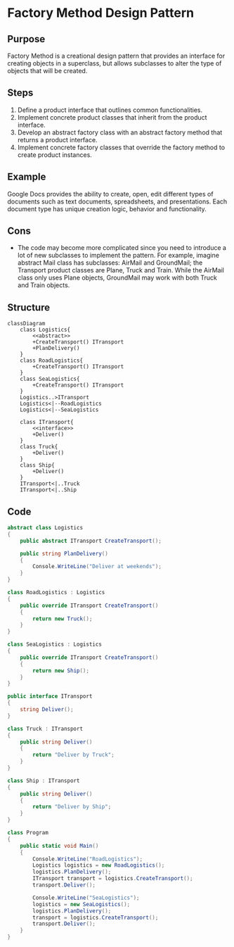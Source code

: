 # Factory Method Design Pattern

## Purpose
Factory Method is a creational design pattern that provides an interface for creating objects in a superclass, but allows subclasses to alter the type of objects that will be created.

## Steps
1. Define a product interface that outlines common functionalities.
2. Implement concrete product classes that inherit from the product interface.
3. Develop an abstract factory class with an abstract factory method that returns a product interface.
4. Implement concrete factory classes that override the factory method to create product instances.

## Example
Google Docs provides the ability to create, open, edit different types of documents such as text documents, spreadsheets, and presentations. Each document type has unique creation logic, behavior and functionality.

## Cons
- The code may become more complicated since you need to introduce a lot of new subclasses to implement the pattern.
For example, imagine abstract Mail class has subclasses: AirMail and GroundMail; the Transport product classes are Plane, Truck and Train. While the AirMail class only uses Plane objects, GroundMail may work with both Truck and Train objects.

## Structure
```mermaid
classDiagram
    class Logistics{
        <<abstract>>
        +CreateTransport() ITransport
        +PlanDelivery()
    }
    class RoadLogistics{
        +CreateTransport() ITransport
    }
    class SeaLogistics{
        +CreateTransport() ITransport
    }
    Logistics..>ITransport
    Logistics<|--RoadLogistics
    Logistics<|--SeaLogistics

    class ITransport{
        <<interface>>
        +Deliver()
    }
    class Truck{
        +Deliver()
    }
    class Ship{
        +Deliver()
    }
    ITransport<|..Truck
    ITransport<|..Ship
```

## Code
```csharp
abstract class Logistics
{
    public abstract ITransport CreateTransport();

    public string PlanDelivery()
    {
        Console.WriteLine("Deliver at weekends");
    }
}

class RoadLogistics : Logistics
{
    public override ITransport CreateTransport()
    {
        return new Truck();
    }
}

class SeaLogistics : Logistics
{
    public override ITransport CreateTransport()
    {
        return new Ship();
    }
}

public interface ITransport
{
    string Deliver();
}

class Truck : ITransport
{
    public string Deliver()
    {
        return "Deliver by Truck";
    }
}

class Ship : ITransport
{
    public string Deliver()
    {
        return "Deliver by Ship";
    }
}

class Program
{
    public static void Main()
    {
        Console.WriteLine("RoadLogistics");
        Logistics logistics = new RoadLogistics();
        logistics.PlanDelivery();
        ITransport transport = logistics.CreateTransport();
        transport.Deliver();

        Console.WriteLine("SeaLogistics");
        logistics = new SeaLogistics();
        logistics.PlanDelivery();
        transport = logistics.CreateTransport();
        transport.Deliver();
    }
}
```
